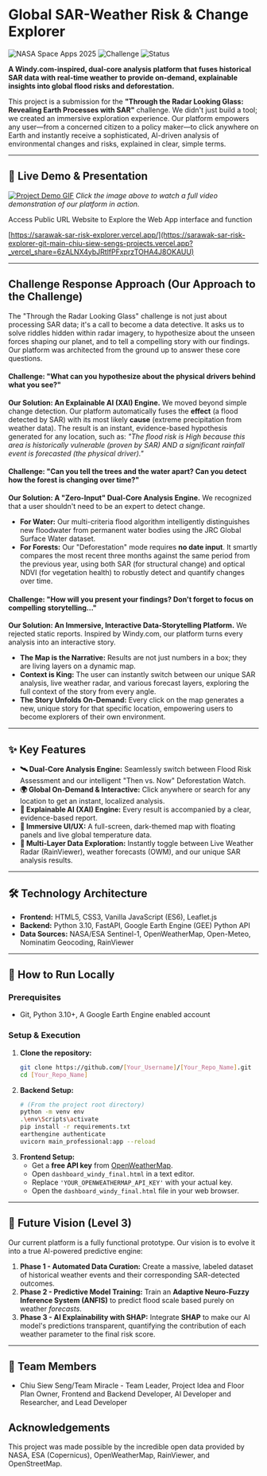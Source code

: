# Global SAR-Weather Risk & Change Explorer

![NASA Space Apps 2025](https://img.shields.io/badge/NASA_Space_Apps-Sarawak_2025-blue?style=for-the-badge)
![Challenge](https://img.shields.io/badge/Challenge-Through_the_Radar_Looking_Glass-green?style=for-the-badge)
![Status](https://img.shields.io/badge/Status-Completed-success?style=for-the-badge)

**A Windy.com-inspired, dual-core analysis platform that fuses historical SAR data with real-time weather to provide on-demand, explainable insights into global flood risks and deforestation.**

This project is a submission for the **"Through the Radar Looking Glass: Revealing Earth Processes with SAR"** challenge. We didn't just build a tool; we created an immersive exploration experience. Our platform empowers any user—from a concerned citizen to a policy maker—to click anywhere on Earth and instantly receive a sophisticated, AI-driven analysis of environmental changes and risks, explained in clear, simple terms.

---

## 🚀 Live Demo & Presentation

[![Project Demo GIF]([PASTE_YOUR_GIF_LINK_HERE])]([PASTE_A_LINK_TO_YOUR_YOUTUBE_DEMO_VIDEO_HERE]) 
*Click the image above to watch a full video demonstration of our platform in action.*

Access Public URL Website to Explore the Web App interface and function

[https://sarawak-sar-risk-explorer.vercel.app/](https://sarawak-sar-risk-explorer-git-main-chiu-siew-sengs-projects.vercel.app?_vercel_share=6zALNX4ybJRtlfPFxprzTOHA4J8OKAUU)

---

## Challenge Response Approach (Our Approach to the Challenge)

The "Through the Radar Looking Glass" challenge is not just about processing SAR data; it's a call to become a data detective. It asks us to solve riddles hidden within radar imagery, to hypothesize about the unseen forces shaping our planet, and to tell a compelling story with our findings. Our platform was architected from the ground up to answer these core questions.

#### **Challenge: "What can you hypothesize about the physical drivers behind what you see?"**

**Our Solution: An Explainable AI (XAI) Engine.** We moved beyond simple change detection. Our platform automatically fuses the **effect** (a flood detected by SAR) with its most likely **cause** (extreme precipitation from weather data). The result is an instant, evidence-based hypothesis generated for any location, such as: *"The flood risk is High because this area is historically vulnerable (proven by SAR) AND a significant rainfall event is forecasted (the physical driver)."*

#### **Challenge: "Can you tell the trees and the water apart? Can you detect how the forest is changing over time?"**

**Our Solution: A "Zero-Input" Dual-Core Analysis Engine.** We recognized that a user shouldn't need to be an expert to detect change.
*   **For Water:** Our multi-criteria flood algorithm intelligently distinguishes new floodwater from permanent water bodies using the JRC Global Surface Water dataset.
*   **For Forests:** Our "Deforestation" mode requires **no date input**. It smartly compares the most recent three months against the same period from the previous year, using both SAR (for structural change) and optical NDVI (for vegetation health) to robustly detect and quantify changes over time.

#### **Challenge: "How will you present your findings? Don't forget to focus on compelling storytelling..."**

**Our Solution: An Immersive, Interactive Data-Storytelling Platform.** We rejected static reports. Inspired by Windy.com, our platform turns every analysis into an interactive story.
*   **The Map is the Narrative:** Results are not just numbers in a box; they are living layers on a dynamic map.
*   **Context is King:** The user can instantly switch between our unique SAR analysis, live weather radar, and various forecast layers, exploring the full context of the story from every angle.
*   **The Story Unfolds On-Demand:** Every click on the map generates a new, unique story for that specific location, empowering users to become explorers of their own environment.

---

## ✨ Key Features

- **🛰️ Dual-Core Analysis Engine:** Seamlessly switch between Flood Risk Assessment and our intelligent "Then vs. Now" Deforestation Watch.
- **🌍 Global On-Demand & Interactive:** Click anywhere or search for any location to get an instant, localized analysis.
- **🧠 Explainable AI (XAI) Engine:** Every result is accompanied by a clear, evidence-based report.
- **🎨 Immersive UI/UX:** A full-screen, dark-themed map with floating panels and live global temperature data.
- **📡 Multi-Layer Data Exploration:** Instantly toggle between Live Weather Radar (RainViewer), weather forecasts (OWM), and our unique SAR analysis results.

---

## 🛠️ Technology Architecture

*   **Frontend:** HTML5, CSS3, Vanilla JavaScript (ES6), Leaflet.js
*   **Backend:** Python 3.10, FastAPI, Google Earth Engine (GEE) Python API
*   **Data Sources:** NASA/ESA Sentinel-1, OpenWeatherMap, Open-Meteo, Nominatim Geocoding, RainViewer

---

## 🚀 How to Run Locally

### Prerequisites
*   Git, Python 3.10+, A Google Earth Engine enabled account

### Setup & Execution
1.  **Clone the repository:**
    ```bash
    git clone https://github.com/[Your_Username]/[Your_Repo_Name].git
    cd [Your_Repo_Name]
    ```
2.  **Backend Setup:**
    ```bash
    # (From the project root directory)
    python -m venv env
    .\env\Scripts\activate
    pip install -r requirements.txt
    earthengine authenticate
    uvicorn main_professional:app --reload
    ```
3.  **Frontend Setup:**
    *   Get a **free API key** from [OpenWeatherMap](https://openweathermap.org/appid).
    *   Open `dashboard_windy_final.html` in a text editor.
    *   Replace `'YOUR_OPENWEATHERMAP_API_KEY'` with your actual key.
    *   Open the `dashboard_windy_final.html` file in your web browser.

---

## 🌟 Future Vision (Level 3)

Our current platform is a fully functional prototype. Our vision is to evolve it into a true AI-powered predictive engine:
1.  **Phase 1 - Automated Data Curation:** Create a massive, labeled dataset of historical weather events and their corresponding SAR-detected outcomes.
2.  **Phase 2 - Predictive Model Training:** Train an **Adaptive Neuro-Fuzzy Inference System (ANFIS)** to predict flood scale based purely on weather *forecasts*.
3.  **Phase 3 - AI Explainability with SHAP:** Integrate **SHAP** to make our AI model's predictions transparent, quantifying the contribution of each weather parameter to the final risk score.

---

## 👤 Team Members

*   Chiu Siew Seng/Team Miracle - Team Leader, Project Idea and Floor Plan Owner, Frontend and Backend Developer, AI Developer and Researcher, and Lead Developer

## Acknowledgements
This project was made possible by the incredible open data provided by NASA, ESA (Copernicus), OpenWeatherMap, RainViewer, and OpenStreetMap.
